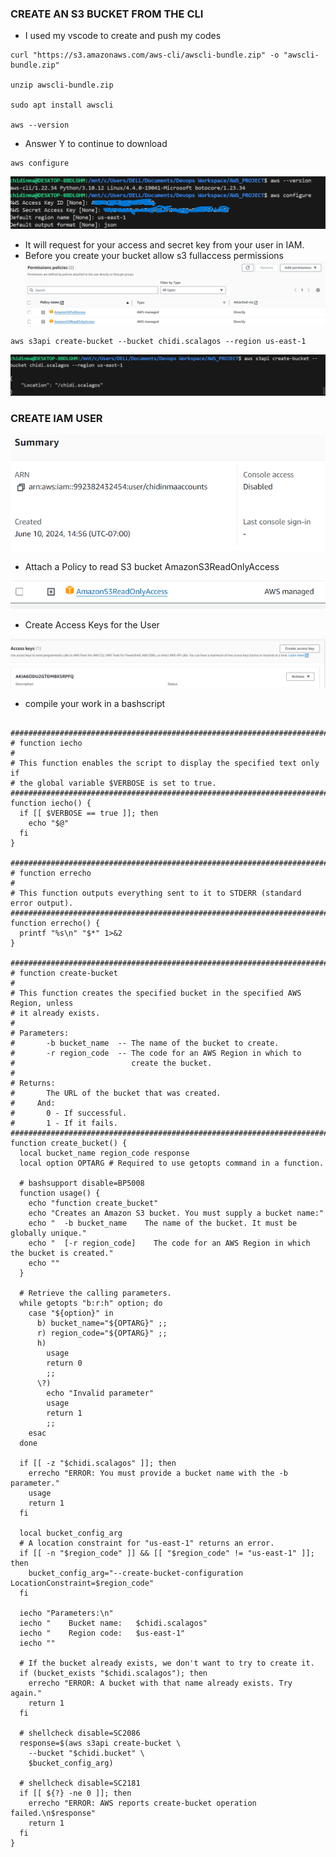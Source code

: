 ### CREATE AN S3 BUCKET FROM THE CLI
- I used my vscode to create and push my codes
```
curl "https://s3.amazonaws.com/aws-cli/awscli-bundle.zip" -o "awscli-bundle.zip"

unzip awscli-bundle.zip

sudo apt install awscli

aws --version
```
- Answer Y to continue to download
```
aws configure
```
![alt text](<Images/access $secret key1.PNG>)

- It will request for your access and secret key from your user in IAM.
- Before you create your bucket allow s3 fullaccess permissions
![alt text](Images/permission2.PNG)


```
aws s3api create-bucket --bucket chidi.scalagos --region us-east-1
```

![alt text](Images/bucket.PNG)

### CREATE IAM USER
![alt text](<Images/Iam user.PNG>)

- Attach a Policy to read S3 bucket AmazonS3ReadOnlyAccess

![alt text](Images/readaccess.PNG)
- Create Access Keys for the User

![alt text](Images/Accesskey.PNG)

- compile your work in a bashscript

```

###############################################################################
# function iecho
#
# This function enables the script to display the specified text only if
# the global variable $VERBOSE is set to true.
###############################################################################
function iecho() {
  if [[ $VERBOSE == true ]]; then
    echo "$@"
  fi
}

###############################################################################
# function errecho
#
# This function outputs everything sent to it to STDERR (standard error output).
###############################################################################
function errecho() {
  printf "%s\n" "$*" 1>&2
}

###############################################################################
# function create-bucket
#
# This function creates the specified bucket in the specified AWS Region, unless
# it already exists.
#
# Parameters:
#       -b bucket_name  -- The name of the bucket to create.
#       -r region_code  -- The code for an AWS Region in which to
#                          create the bucket.
#
# Returns:
#       The URL of the bucket that was created.
#     And:
#       0 - If successful.
#       1 - If it fails.
###############################################################################
function create_bucket() {
  local bucket_name region_code response
  local option OPTARG # Required to use getopts command in a function.

  # bashsupport disable=BP5008
  function usage() {
    echo "function create_bucket"
    echo "Creates an Amazon S3 bucket. You must supply a bucket name:"
    echo "  -b bucket_name    The name of the bucket. It must be globally unique."
    echo "  [-r region_code]    The code for an AWS Region in which the bucket is created."
    echo ""
  }

  # Retrieve the calling parameters.
  while getopts "b:r:h" option; do
    case "${option}" in
      b) bucket_name="${OPTARG}" ;;
      r) region_code="${OPTARG}" ;;
      h)
        usage
        return 0
        ;;
      \?)
        echo "Invalid parameter"
        usage
        return 1
        ;;
    esac
  done

  if [[ -z "$chidi.scalagos" ]]; then
    errecho "ERROR: You must provide a bucket name with the -b parameter."
    usage
    return 1
  fi

  local bucket_config_arg
  # A location constraint for "us-east-1" returns an error.
  if [[ -n "$region_code" ]] && [[ "$region_code" != "us-east-1" ]]; then
    bucket_config_arg="--create-bucket-configuration LocationConstraint=$region_code"
  fi

  iecho "Parameters:\n"
  iecho "    Bucket name:   $chidi.scalagos"
  iecho "    Region code:   $us-east-1"
  iecho ""

  # If the bucket already exists, we don't want to try to create it.
  if (bucket_exists "$chidi.scalagos"); then
    errecho "ERROR: A bucket with that name already exists. Try again."
    return 1
  fi

  # shellcheck disable=SC2086
  response=$(aws s3api create-bucket \
    --bucket "$chidi.bucket" \
    $bucket_config_arg)

  # shellcheck disable=SC2181
  if [[ ${?} -ne 0 ]]; then
    errecho "ERROR: AWS reports create-bucket operation failed.\n$response"
    return 1
  fi
}


```